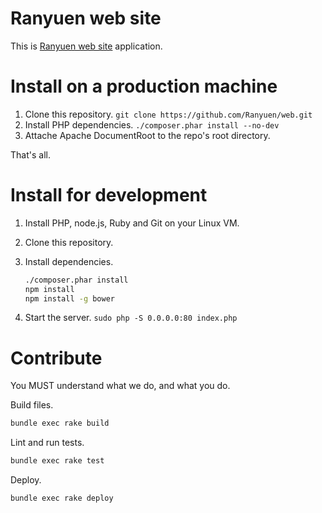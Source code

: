 Ranyuen web site
================
This is [Ranyuen web site](http://ranyuen.com/) application.

Install on a production machine
===============================
1. Clone this repository. `git clone https://github.com/Ranyuen/web.git`
2. Install PHP dependencies. `./composer.phar install --no-dev`
2. Attache Apache DocumentRoot to the repo's root directory.

That's all.

Install for development
=======================
1. Install PHP, node.js, Ruby and Git on your Linux VM.
2. Clone this repository.
3. Install dependencies.

   ```bash
   ./composer.phar install
   npm install
   npm install -g bower
   ```
4. Start the server. `sudo php -S 0.0.0.0:80 index.php`

Contribute
==========
You MUST understand what we do, and what you do.

Build files.

```bash
bundle exec rake build
```

Lint and run tests.

```bash
bundle exec rake test
```

Deploy.

```bash
bundle exec rake deploy
```
